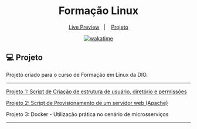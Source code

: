<h1 align="center">
  Formação Linux
</h1>

<p align="center">
  <a href="">Live Preview</a>&nbsp;&nbsp;&nbsp;|&nbsp;&nbsp;&nbsp;
  <a href="#-projeto">Projeto</a>
</p>

<p align="center">
<a href="https://wakatime.com/badge/user/68660678-6b86-4b78-98df-f5f41a37e1bc/project/614dc699-cb28-4abf-a5dd-65b8c968c906"><img src="https://wakatime.com/badge/user/68660678-6b86-4b78-98df-f5f41a37e1bc/project/614dc699-cb28-4abf-a5dd-65b8c968c906.svg" alt="wakatime"></a>
</p>

## 💻 Projeto

Projeto criado para o curso de Formação em Linux da DIO.

---

[Projeto 1: Script de Criação de estrutura de usuário, diretório e permissões](./iac1.sh)

[Projeto 2: Script de Provisionamento de um servidor web (Apache)](./iac2.sh)

Projeto 3: Docker - Utilização prática no cenário de microsserviços

---
